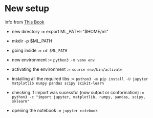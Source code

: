 # New setup

Info from [This Book](https://powerunit-ju.com/wp-content/uploads/2021/04/Aurelien-Geron-Hands-On-Machine-Learning-with-Scikit-Learn-Keras-and-Tensorflow_-Concepts-Tools-and-Techniques-to-Build-Intelligent-Systems-OReilly-Media-2019.pdf)

- new directory := export ML_PATH="$HOME/ml"
- mkdir -p $ML_PATH

- going inside := `cd $ML_PATH`
- new environment := `python3 -m venv env`
- activating the environment := `source env/bin/activate`
- installing all the required libs := `python3 -m pip install -U jupyter matplotlib numpy pandas scipy scikit-learn`
- checking if import was sucessful (now output or conformation) := `python3 -c "import jupyter, matplotlib, numpy, pandas, scipy, sklearn"`
- opening the notebook := `jupyter notebook`
